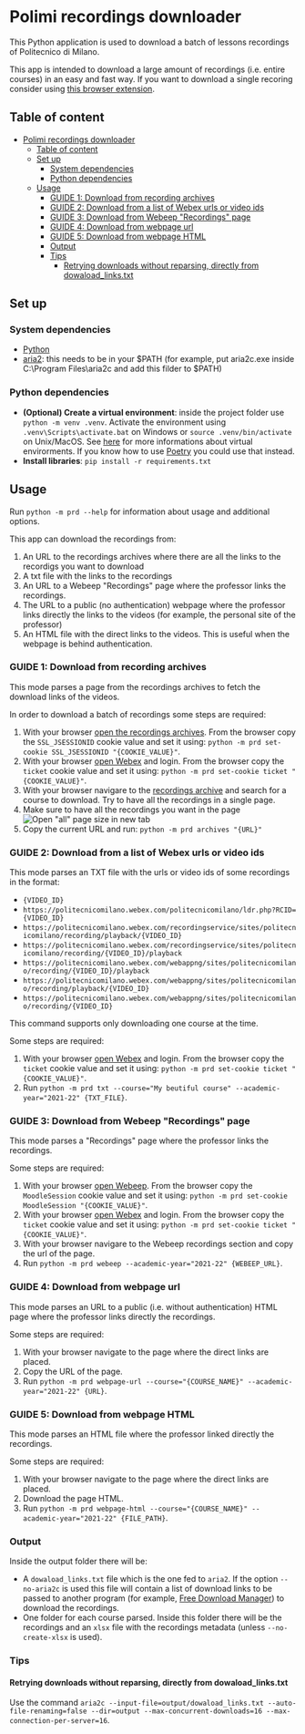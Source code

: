 # Polimi recordings downloader
This Python application is used to download a batch of lessons recordings of Politecnico di Milano.

This app is intended to download a large amount of recordings (i.e. entire courses) in an easy and fast way.
If you want to download a single recoring consider using [this browser extension](https://github.com/jacopo-j/WebXDownloader).

## Table of content
- [Polimi recordings downloader](#polimi-recordings-downloader)
  - [Table of content](#table-of-content)
  - [Set up](#set-up)
    - [System dependencies](#system-dependencies)
    - [Python dependencies](#python-dependencies)
  - [Usage](#usage)
    - [GUIDE 1: Download from recording archives](#guide-1-download-from-recording-archives)
    - [GUIDE 2: Download from a list of Webex urls or video ids](#guide-2-download-from-a-list-of-webex-urls-or-video-ids)
    - [GUIDE 3: Download from Webeep "Recordings" page](#guide-3-download-from-webeep-recordings-page)
    - [GUIDE 4: Download from webpage url](#guide-4-download-from-webpage-url)
    - [GUIDE 5: Download from webpage HTML](#guide-5-download-from-webpage-html)
    - [Output](#output)
    - [Tips](#tips)
      - [Retrying downloads without reparsing, directly from dowaload_links.txt](#retrying-downloads-without-reparsing-directly-from-dowaload_linkstxt)

## Set up
### System dependencies
- [Python](https://www.python.org/downloads/)
- [aria2](https://github.com/aria2/aria2/releases/): this needs to be in your $PATH (for example, put aria2c.exe inside C:\Program Files\aria2c and add this filder to $PATH)

### Python dependencies
- **(Optional) Create a virtual environment**: inside the project folder use `python -m venv .venv`. Activate the environment using `.venv\Scripts\activate.bat` on Windows or `source .venv/bin/activate` on Unix/MacOS. See [here](https://docs.python.org/3/tutorial/venv.html) for more informations about virtual envirorments. If you know how to use [Poetry](https://python-poetry.org/) you could use that instead.
- **Install libraries**: `pip install -r requirements.txt`

## Usage
Run `python -m prd --help` for information about usage and additional options.

This app can download the recordings from:
1. An URL to the recordings archives where there are all the links to the recordigs you want to download
2. A txt file with the links to the recordings
3. An URL to a Webeep "Recordings" page where the professor links the recordings.
4. The URL to a public (no authentication) webpage where the professor links directly the links to the videos (for example, the personal site of the professor)
5. An HTML file with the direct links to the videos. This is useful when the webpage is behind authentication.

### GUIDE 1: Download from recording archives
This mode parses a page from the recordings archives to fetch the download links of the videos.

In order to download a batch of recordings some steps are required:
1. With your browser [open the recordings archives](https://servizionline.polimi.it/portaleservizi/portaleservizi/controller/preferiti/Preferiti.do?evn_srv=evento&idServizio=2314). From the browser copy the `SSL_JSESSIONID` cookie value and set it using: `python -m prd set-cookie SSL_JSESSIONID "{COOKIE_VALUE}"`.
2. With your browser [open Webex](https://politecnicomilano.webex.com/webappng/sites/politecnicomilano/dashboard?siteurl=politecnicomilano) and login. From the browser copy the `ticket` cookie value and set it using: `python -m prd set-cookie ticket "{COOKIE_VALUE}"`.
3. With your browser navigare to the [recordings archive](https://servizionline.polimi.it/portaleservizi/portaleservizi/controller/preferiti/Preferiti.do?evn_srv=evento&idServizio=2314) and search for a course to download. Try to have all the recordings in a single page.
4. Make sure to have all the recordings you want in the page
![Open "all" page size in new tab](assets/open-all-new-tab.png)
5. Copy the current URL and run: `python -m prd archives "{URL}"`

### GUIDE 2: Download from a list of Webex urls or video ids
This mode parses an TXT file with the urls or video ids of some recordings in the format:
- `{VIDEO_ID}`
- `https://politecnicomilano.webex.com/politecnicomilano/ldr.php?RCID={VIDEO_ID}`
- `https://politecnicomilano.webex.com/recordingservice/sites/politecnicomilano/recording/playback/{VIDEO_ID}`
- `https://politecnicomilano.webex.com/recordingservice/sites/politecnicomilano/recording/{VIDEO_ID}/playback`
- `https://politecnicomilano.webex.com/webappng/sites/politecnicomilano/recording/{VIDEO_ID}/playback`
- `https://politecnicomilano.webex.com/webappng/sites/politecnicomilano/recording/playback/{VIDEO_ID}`
- `https://politecnicomilano.webex.com/webappng/sites/politecnicomilano/recording/{VIDEO_ID}`

This command supports only downloading one course at the time.

Some steps are required:
1. With your browser [open Webex](https://politecnicomilano.webex.com/webappng/sites/politecnicomilano/dashboard?siteurl=politecnicomilano) and login. From the browser copy the `ticket` cookie value and set it using: `python -m prd set-cookie ticket "{COOKIE_VALUE}"`.
2. Run `python -m prd txt --course="My beutiful course" --academic-year="2021-22" {TXT_FILE}`.

### GUIDE 3: Download from Webeep "Recordings" page
This mode parses a "Recordings" page where the professor links the recordings.

Some steps are required:
1. With your browser [open Webeep](https://webeep.polimi.it). From the browser copy the `MoodleSession` cookie value and set it using: `python -m prd set-cookie MoodleSession "{COOKIE_VALUE}"`.
2. With your browser [open Webex](https://politecnicomilano.webex.com/webappng/sites/politecnicomilano/dashboard?siteurl=politecnicomilano) and login. From the browser copy the `ticket` cookie value and set it using: `python -m prd set-cookie ticket "{COOKIE_VALUE}"`.
3. With your browser navigare to the Webeep recordings section and copy the url of the page.
4. Run `python -m prd webeep --academic-year="2021-22" {WEBEEP_URL}`.

### GUIDE 4: Download from webpage url
This mode parses an URL to a public (i.e. without authentication) HTML page where the professor links directly the recordings.

Some steps are required:
1. With your browser navigate to the page where the direct links are placed.
2. Copy the URL of the page.
3. Run `python -m prd webpage-url --course="{COURSE_NAME}" --academic-year="2021-22" {URL}`.

### GUIDE 5: Download from webpage HTML
This mode parses an HTML file where the professor linked directly the recordings.

Some steps are required:
1. With your browser navigate to the page where the direct links are placed.
2. Download the page HTML.
3. Run `python -m prd webpage-html --course="{COURSE_NAME}" --academic-year="2021-22" {FILE_PATH}`.

### Output
Inside the output folder there will be:
- A `dowaload_links.txt` file which is the one fed to `aria2`. If the option `--no-aria2c` is used this file will contain a list of download links to be passed to another program (for example, [Free Download Manager](https://www.freedownloadmanager.org/)) to download the recordings.
- One folder for each course parsed. Inside this folder there will be the recordings and an `xlsx` file with the recordings metadata (unless `--no-create-xlsx` is used).

### Tips
#### Retrying downloads without reparsing, directly from dowaload_links.txt
Use the command `aria2c --input-file=output/dowaload_links.txt --auto-file-renaming=false --dir=output --max-concurrent-downloads=16 --max-connection-per-server=16`.
